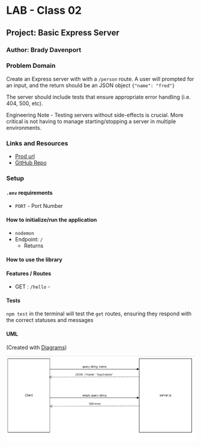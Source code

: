 # LAB - Class 02

## Project: Basic Express Server

### Author: Brady Davenport

### Problem Domain

Create an Express server with with a `/person` route.  A user will prompted for an input, and the return should be an JSON object
  `{"name": "fred"}`

The server should include tests that ensure appropriate error handling (i.e. 404, 500, etc).

Engineering Note - Testing servers without side-effects is crucial. More critical is not having to manage starting/stopping a server in multiple environments.

### Links and Resources

- [Prod url]()
- [GitHub Repo](https://github.com/bradydavenport/basic-express-server)

### Setup

#### `.env` requirements

- `PORT` - Port Number

#### How to initialize/run the application

- `nodemon`
- Endpoint: `/`
  - Returns

#### How to use the library

#### Features / Routes

- GET : `/hello` -

#### Tests

`npm test` in the terminal will test the `get` routes, ensuring they respond with the correct statuses and messages

#### UML

(Created with [Diagrams](https://app.diagrams.net/))

![uml](./public/img/uml.png)